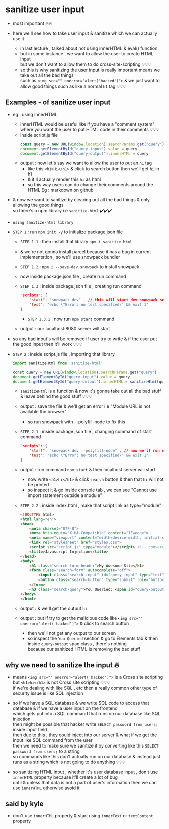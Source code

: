 # sanitize user input 

- most important 🔥🔥

- here we'll see how to take user input & sanitize which we can actually use it
    - in last lecture , talked about not using innerHTML & eval() function 
    - but in some instance , we want to allow the user to create HTML input <br>
        but we don't want to allow them to do cross-site-scripting 💡💡💡
    - so this is why sanitizing the user input is really important means we take out all the bad things <br>
        such as `<img src="" onerror="alert('hacked')">` & we just want to allow good things such as like a normal `h1` tag 💡💡💡

## Examples - of sanitize user input

- eg : using innerHTML 
    - innerHTML would be useful like if you have a "comment system" where you want the user to put HTML code in their comments 💡💡💡
    - inside script.js file 
        ```js
        const query = new URL(window.location).searchParams.get("query")
        document.getElementById("query-input").value = query 
        document.getElementById("query-output").innerHTML = query 
        ```
    - output : now let's say we want to allow the user to put an `h1` tag 
        - like this `<h1>Hi</h1>` & click to search button then we'll get `hi` in h1
        - & it'll actually render this `hi` as html
        - so this way users can do change their comments around the HTML Eg : markdown on github 

- & now we want to sanitize by clearing out all the bad things & only allowing the good things <br>
    so there's a npm library i.e `sanitize-html` ✔️✔️✔️

- `using sanitize-html library`
- `STEP 1` : run `npm init -y` to initialize package.json file
    - `STEP 1.1` : then install that library `npm i sanitize-html`
    - & we're not gonna install parcel because it has a bug in current implementation , so we'll use snowpack bundler
    - `STEP 1.2` : `npm i --save-dev snowpack` to install snowpack

    - now inside package.json file , create run command 
    - `STEP 1.3` : inside package.json file , creating run command 
        ```json
        "scripts": {
            "start": "snowpack dev" , // this will start dev snowpack server for us
            "test": "echo \"Error: no test specified\" && exit 1"
        }
        ```
        - `STEP 1.3.1` : now run `npm start` command

    - output : our localhost:8080 server will start

- so any bad input's will be removed if user try to write & if the user put the good input then it'll work 💡💡💡
- `STEP 2` : inside script.js file , importing that library
    ```js
    import sanitizeHtml from 'sanitize-html'

    const query = new URL(window.location).searchParams.get("query")
    document.getElementById("query-input").value = query 
    document.getElementById("query-output").innerHTML = sanitizeHtml(query)
    ```
    - `sanitizeHtml` is a function & now it's gonna take out all the bad stuff & leave behind the good stuff 💡💡💡

    - output : save the file & we'll get an error i.e "Module URL is not available the browser"
        - so run snowpack with --polyfill-node to fix this

    - `STEP 2.1` : inside package.json file , changing command of start command 
        ```json
        "scripts": {
            "start": "snowpack dev --polyfill-node" , // now we'll run snowpack with that polyfill node
            "test": "echo \"Error: no test specified\" && exit 1"
        }
        ```

    - output : run command `npm start` & then localhost server will start
        - now write `<h1>hi</h1>` & click `search` button & then that `hi` will not be printed 
        - so inspect it & go inside console tab , we can see "Cannot use import statement outside a module"
        
    - `STEP 2.2` : inside index.html , make that script link as type="module"
        ```html
        <!DOCTYPE html>
        <html lang="en">
        <head>
            <meta charset="UTF-8">
            <meta http-equiv="X-UA-Compatible" content="IE=edge">
            <meta name="viewport" content="width=device-width, initial-scale=1.0">
            <link rel="stylesheet" href="styles.css">
            <script src="script.js" type="module"></script> <!-- converted it into type="module" --> 
            <title>Javascript Injection</title>
        </head>
        <body>
            <h1 class="search-form-header">My Awesome Site</h1>
            <form class="search-form" autocomplete="off">
                <input class="search-input" id="query-input" type="text" name="query">
                <button class="search-button" type="submit" role="button">Search</button>
            </form>
            <h3 class="search-query">You Queried: <span id="query-output" class="query"></span></h3>
        </body>
        </html>
        ```

    - output : & we'll get the output `hi`

    - output : but if try to get the malicious code like `<img src="" onerror="alert('hacked')">` & click to search button
        - then we'll not get any output to our screen 
        - so inspect the `You Queried` section & go to Elements tab & then inside `query-output` span class , there's nothing <br>
            because our sanitized HTML is removing the bad stuff 

## why we need to sanitize the input 🔥

- means `<img src="" onerror="alert('hacked')">` is a Cross site scripting but `<h1>hi</h1>` is not Cross site scripting 💡💡💡 <br>
    if we're dealing with like SQL , etc then a really common other type of security issue is like SQL injection <br>

- so if we have a SQL database & we write SQL code to access that database & if we have a user input on the frontend <br> 
    which gets put into a SQL command that runs on our database like SQL injection <br>
    then might be possible that hacker write `SELECT password from users;` inside input field <br>
    then due to this , they could inject into our server & what if we get the input like SQL command from the user <br>
    then we need to make sure we sanitize it by converting like this `SELECT password from users;` to a string <br>
    so commands like this don't actually run on our database & instead just runs as a string which is not going to do anything 💡💡💡
    
- so sanitizing HTML input , whether it's user database input , don't use `innerHTML` property because it'll create a lot of bug   
    until & unless that data is not a part of user's information then we can use `innerHTML` otherwise avoid it 

## said by kyle 

- don't use `innerHTML` property & start using `innerText` or `textContent` property
